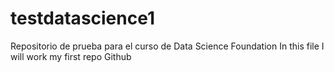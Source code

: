 # testdatascience1
Repositorio de prueba para el curso de Data Science Foundation
In this file I will work my first repo Github
